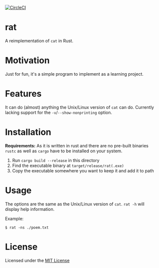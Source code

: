 [![CircleCI](https://circleci.com/gh/vzwGrey/rat-rs/tree/master.svg?style=svg)](https://circleci.com/gh/vzwGrey/rat-rs/tree/master)

# rat

A reimplementation of `cat` in Rust.

# Motivation

Just for fun, it's a simple program to implement as a learning project.

# Features

It can do (almost) anything the Unix/Linux version of `cat` can do.
Currently lacking support for the `-v`/`--show-nonprinting` option.

# Installation

**Requirements:** As it is written in rust and there are no pre-built binaries
`rustc` as well as `cargo` have to be installed on your system.

1. Run `cargo build --release` in this directory
2. Find the executable binary at `target/release/rat(.exe)`
3. Copy the executable somewhere you want to keep it and add it to path

# Usage

The options are the same as the Unix/Linux version of `cat`.
`rat -h` will display help information.

Example:
```
$ rat -ns ./poem.txt
```

# License

Licensed under the [MIT License](LICENSE.md)
